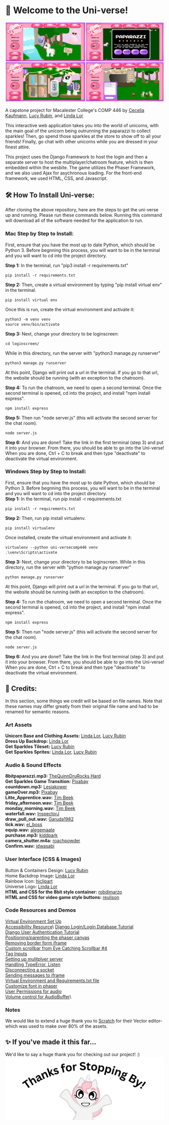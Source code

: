# 🦄 Welcome to the Uni-verse!
![site preview](loginscreen/static/loginscreen/assets/images/site_preview.png)

A capstone project for Macalester College's COMP 446 by [Cecelia Kaufmann](https://github.com/cecelia-kaufmann1), [Lucy Rubin](https://github.com/lucyrubin), and [Linda Lor](https://github.com/LindaLor028)

This interactive web application takes you into the world of unicorns, with the main goal of the unicorn being outrunning the paparazzi to collect sparkles! Then, go spend those sparkles at the store to show off to all your friends! Finally, go chat with other unicorns while you are dressed in your finest attire. 

This project uses the Django Framework to host the login and then a separate server to host the multiplayer/chatroom feature, which is then embedded within the wesbite. The game utilizes the Phaser Framework, and we also used Ajax for asychronous loading. For the front-end framework, we used HTML, CSS, and Javascript. 

## 🛠 How To Install Uni-verse:
After cloning the above repository, here are the steps to get the uni-verse up and running. Please run these commands below. Running this command will download all of the software needed for the application to run. 

### Mac Step by Step to Install:
First, ensure that you have the most up to date Python, which should be Python 3. Before begnning this process, you will want to be in the terminal and you will want to cd into the project directory.

**Step 1:** In the terminal, run "pip3 install -r requirements.txt" 
```
pip install -r requirements.txt
```

**Step 2:** Then, create a virtual environment by typing "pip install virtual env" in the terminal. 
```
pip install virtual env
```
Once this is run, create the virtual environment and activate it: 
```
python3 -m venv venv
source venv/bin/activate
```
**Step 3:** Next, change your directory to be loginscreen:
```
cd loginscreen/
```
While in this directory, run the server with "python3 manage.py runserver"
```
python3 manage.py runserver
```
At this point, Django will print out a url in the terminal. If you go to that url, the website should be running (with an exception to the chatroom). 

**Step 4:** To run the chatroom, we need to open a second terminal. Once the second terminal is opened, cd into the project, and install "npm install express". 
```
npm install express
```
**Step 5:** Then run "node server.js" (this will activate the second server for the chat room). 
```
node server.js
```
**Step 6:** And you are done!! Take the link in the first terminal (step 3) and put it into your browser. From there, you should be able to go into the Uni-verse! When you are done, Ctrl + C to break and then type "deactivate" to deactivate the virtual environment. 

### Windows Step by Step to Install:
First, ensure that you have the most up to date Python, which should be Python 3. Before begnning this process, you will want to be in the terminal and you will want to cd into the project directory. \
**Step 1:** In the terminal, run pip install -r requirements.txt 
```
pip install -r requirements.txt
```
**Step 2:** Then, run pip install virtualenv.
```
pip install virtualenv
```
Once installed, create the virtual environment and activate it: 
```
virtualenv --python uni-versecomp446 venv
.\venv\Scripts\activate
```
**Step 3:** Next, change your directory to be loginscreen. While in this directory, run the server with "python manage.py runserver"
```
python manage.py runserver
```
At this point, Django will print out a url in the terminal. If you go to that url, the website should be running (with an exception to the chatroom). 


**Step 4:** To run the chatroom, we need to open a second terminal. Once the second terminal is opened, cd into the project, and install "npm install express". 
```
npm install express
```
**Step 5:** Then run "node server.js" (this will activate the second server for the chat room). 
```
node server.js
```

**Step 6:** And you are done!! Take the link in the first terminal (step 3) and put it into your browser. From there, you should be able to go into the Uni-verse! When you are done, Ctrl + C to break and then type "deactivate" to deactivate the virtual environment. 


## 📝 Credits:
In this section, some things we credit will be based on file names. Note that these names may differ greatly from their original file name and had to be renamed for semantic reasons. 
### Art Assets
**Unicorn Base and Clothing Assets:** [Linda Lor](https://github.com/LindaLor028), [Lucy Rubin](https://github.com/lucyrubin) \
**Dress Up Backdrop:** [Linda Lor](https://github.com/LindaLor028) \
**Get Sparkles Tileset:** [Lucy Rubin](https://github.com/lucyrubin) \
**Get Sparkles Sprites:** [Linda Lor](https://github.com/LindaLor028), [Lucy Rubin](https://github.com/lucyrubin)

### Audio & Sound Effects
**8bitpaparazzi.mp3:** [TheQuinnDruRocks Hard ](https://www.youtube.com/watch?v=V0ZvdCeIPzM&ab_channel=TheQuinnDruRocksHard)\
**Get Sparkles Game Transition:** [Pixabay](https://pixabay.com/sound-effects/?utm_source=link-attribution&utm_medium=referral&utm_campaign=music&utm_content=6104)\
**countdown.mp3:** [Lesiakower](https://pixabay.com/sound-effects//?utm_source=link-attribution&utm_medium=referral&utm_campaign=music&utm_content=151797)\
**gameOver.mp3:** [Pixabay](https://pixabay.com/?utm_source=link-attribution&utm_medium=referral&utm_campaign=music&utm_content=38507)\
**Litte_Apprentice.wav:** [Tim Beek](https://soundcloud.com/timbeek/little-apprentice)\
**friday_afternoon.wav:** [Tim Beek](https://soundcloud.com/timbeek/little-apprentice)\
**monday_morning.wav:** [Tim Beek](https://soundcloud.com/timbeek/little-apprentice)\
**waterfall.wav:** [InspectorJ](https://freesound.org/people/InspectorJ/sounds/365919/)\
**draw_pull_out.wav:** [Garuda1982](https://freesound.org/people/Garuda1982/sounds/561406/)\
**tick.wav:** [el_boss](https://freesound.org/people/el_boss/sounds/628638/)\
**equip.wav:** [alegemaate](https://freesound.org/people/alegemaate/sounds/667271/)\
**purchase.mp3:** [kiddpark](https://freesound.org/people/kiddpark/sounds/201159/)\
**camera_shutter.m4a:** [roachpowder](https://freesound.org/people/roachpowder/sounds/170229/)\
**Confirm.wav:** [jdwasabi](https://jdwasabi.itch.io/8-bit-16-bit-sound-effects-pack)



### User Interface (CSS & Images) 
Button & Containers Design: [Lucy Rubin](https://github.com/lucyrubin)\
Home Backdrop Image: [Linda Lor](https://github.com/LindaLor028)\
Rainbow Icon: [hiclipart](https://www.hiclipart.com/free-transparent-background-png-clipart-itxob/download)\
Universe Logo: [Linda Lor](https://github.com/LindaLor028)\
**HTML and CSS for the 8bit style container:** [robdimarzo](https://codepen.io/robdimarzo/pen/eYWmxKr)\
**HTML and CSS for video game style buttons:** [reulison](https://codepen.io/reulison/pen/WNNVPZq)

### Code Resources and Demos
[Virtual Environment Set Up](https://mothergeo-py.readthedocs.io/en/latest/development/how-to/venv-win.html)\
[Accessibility Resource](https://www.siteimprove.com/glossary/accessible-fonts/#:~:text=The%20most%20accessible%20fonts%20are,also%20considered%20to%20be%20accessible.)\
[Django Login/Login Database Tutorial](https://learndjango.com/tutorials/django-login-and-logout-tutorial)\
[Django User Authentication Tutorial](https://developer.mozilla.org/en-US/docs/Learn/Server-side/Django/Authentication)\
[Positioning/parenting the phaser canvas](https://phaser.discourse.group/t/how-do-i-move-phaser-game-to-the-center-of-a-browser/8577)\
[Removing border form iframe](https://stackoverflow.com/questions/65034/remove-border-from-iframe)\
[Custom scrollbar from Eye Catching Scrollbar #4](https://css-tricks.com/classy-and-cool-custom-css-scrollbars-a-showcase/)\
[Tag Inputs](https://www.w3schools.com/tags/tag_input.asp)\
[Setting up mulitplyer server](https://gamedevacademy.org/create-a-basic-multiplayer-game-in-phaser-3-with-socket-io-part-1/#Setting_up_the_server)\
[Handling TypeError, Listen](https://stackoverflow.com/questions/64923775/typeerror-require-listen-is-not-a-function)\
[Disconnecting a socket](https://www.dynetisgames.com/2017/03/06/how-to-make-a-multiplayer-online-game-with-phaser-socket-io-and-node-js/ )\
[Sending messages to iframe](https://javascriptbit.com/transfer-data-between-parent-window-and-iframe-postmessage-api/)\
[Virtual Environment and Requirements.txt file](https://mothergeo-py.readthedocs.io/en/latest/development/how-to/venv-win.html)\
[Customize font in phaser](https://learn.yorkcs.com/2019/09/28/phaser-3-basics-custom-fonts/)\
[User Permissions for audio](https://stackoverflow.com/questions/60427633/how-to-ask-audio-autoplay-permission-in-the-browsersafari-with-javascript)\
[Volume control for AudioBuffer](https://stackoverflow.com/questions/43386277/how-to-control-the-sound-volume-of-audio-buffer-audiocontext)\

### Notes
We would like to extend a huge thank you to [Scratch](scratch.mit.edu) for their Vector editor- which was used to make over 80% of the assets. 

## ✨ If you've made it this far...
We'd like to say a huge thank you for checking out our project! :) 
![site preview](loginscreen/static/loginscreen/assets/images/Thanks.png)


